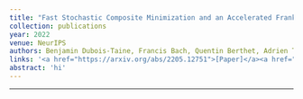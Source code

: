 ```yaml
---
title: "Fast Stochastic Composite Minimization and an Accelerated Frank-Wolfe Algorithm under Parallelization"
collection: publications
year: 2022
venue: NeurIPS
authors: Benjamin Dubois-Taine, Francis Bach, Quentin Berthet, Adrien Taylor
links: '<a href="https://arxiv.org/abs/2205.12751">[Paper]</a><a href="https://github.com/bpauld/PFW">[code]</a>'
abstract: 'hi'
---
```


---
